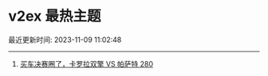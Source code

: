 # v2ex 最热主题

最近更新时间: 2023-11-09 11:02:48

--- 
1. [买车决赛圈了，卡罗拉双擎 VS 帕萨特 280](https://www.v2ex.com/t/990092) 
